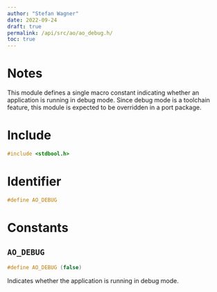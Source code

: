 ```yaml
---
author: "Stefan Wagner"
date: 2022-09-24
draft: true
permalink: /api/src/ao/ao_debug.h/
toc: true
---
```


# Notes

This module defines a single macro constant indicating whether an application is running in debug mode. Since debug mode is a toolchain feature, this module is expected to be overridden in a port package.

# Include

```c
#include <stdbool.h>
```

# Identifier

```c
#define AO_DEBUG
```

# Constants

## `AO_DEBUG`

```c
#define AO_DEBUG (false)
```

Indicates whether the application is running in debug mode.
